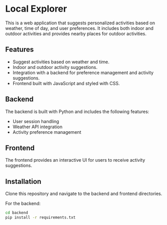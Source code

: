 # Local Explorer

This is a web application that suggests personalized activities based on weather, time of day, and user preferences. It includes both indoor and outdoor activities and provides nearby places for outdoor activities.

## Features

- Suggest activities based on weather and time.
- Indoor and outdoor activity suggestions.
- Integration with a backend for preference management and activity suggestions.
- Frontend built with JavaScript and styled with CSS.

## Backend

The backend is built with Python and includes the following features:
- User session handling
- Weather API integration
- Activity preference management

## Frontend

The frontend provides an interactive UI for users to receive activity suggestions.

## Installation

Clone this repository and navigate to the backend and frontend directories.

For the backend:
```bash
cd backend
pip install -r requirements.txt
